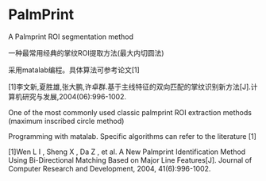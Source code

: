 # PalmPrint
A Palmprint ROI segmentation method


一种最常用经典的掌纹ROI提取方法(最大内切圆法)


采用matalab编程。具体算法可参考论文[1]

[1]李文新,夏胜雄,张大鹏,许卓群.基于主线特征的双向匹配的掌纹识别新方法[J].计算机研究与发展,2004(06):996-1002.




One of the most commonly used classic palmprint ROI extraction methods (maximum inscribed circle method)


Programming with matalab. Specific algorithms can refer to the literature [1]



[1]Wen L I , Sheng X , Da Z , et al. A New Palmprint Identification Method Using Bi-Directional Matching Based on Major Line Features[J]. Journal of Computer Research and Development, 2004, 41(6):996-1002.
